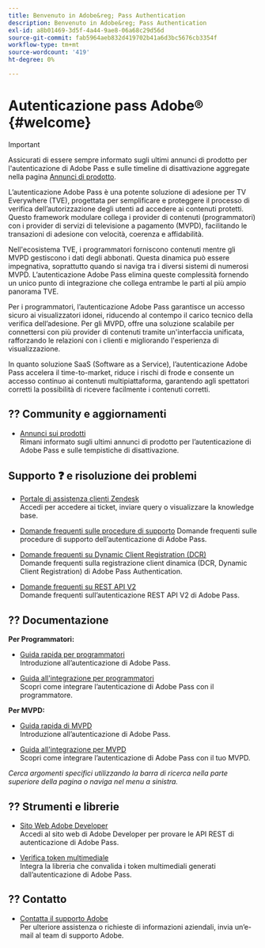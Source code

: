 ```yaml
---
title: Benvenuto in Adobe&reg; Pass Authentication
description: Benvenuto in Adobe&reg; Pass Authentication
exl-id: a8b01469-3d5f-4a44-9ae8-06a68c29d56d
source-git-commit: fab5964aeb832d419702b41a6d3bc5676cb3354f
workflow-type: tm+mt
source-wordcount: '419'
ht-degree: 0%

---
```


# Autenticazione pass Adobe® {#welcome}

>[!IMPORTANT]
>
> Assicurati di essere sempre informato sugli ultimi annunci di prodotto per l&#39;autenticazione di Adobe Pass e sulle timeline di disattivazione aggregate nella pagina [Annunci di prodotto](/help/authentication/product-announcements.md).

L’autenticazione Adobe Pass è una potente soluzione di adesione per TV Everywhere (TVE), progettata per semplificare e proteggere il processo di verifica dell’autorizzazione degli utenti ad accedere ai contenuti protetti. Questo framework modulare collega i provider di contenuti (programmatori) con i provider di servizi di televisione a pagamento (MVPD), facilitando le transazioni di adesione con velocità, coerenza e affidabilità.

Nell&#39;ecosistema TVE, i programmatori forniscono contenuti mentre gli MVPD gestiscono i dati degli abbonati. Questa dinamica può essere impegnativa, soprattutto quando si naviga tra i diversi sistemi di numerosi MVPD. L’autenticazione Adobe Pass elimina queste complessità fornendo un unico punto di integrazione che collega entrambe le parti al più ampio panorama TVE.

Per i programmatori, l’autenticazione Adobe Pass garantisce un accesso sicuro ai visualizzatori idonei, riducendo al contempo il carico tecnico della verifica dell’adesione. Per gli MVPD, offre una soluzione scalabile per connettersi con più provider di contenuti tramite un&#39;interfaccia unificata, rafforzando le relazioni con i clienti e migliorando l&#39;esperienza di visualizzazione.

In quanto soluzione SaaS (Software as a Service), l’autenticazione Adobe Pass accelera il time-to-market, riduce i rischi di frode e consente un accesso continuo ai contenuti multipiattaforma, garantendo agli spettatori corretti la possibilità di ricevere facilmente i contenuti corretti.

## ?? Community e aggiornamenti

* [Annunci sui prodotti](/help/authentication/product-announcements.md)\
  Rimani informato sugli ultimi annunci di prodotto per l’autenticazione di Adobe Pass e sulle tempistiche di disattivazione.

## Supporto ❓ e risoluzione dei problemi

* [Portale di assistenza clienti Zendesk](https://tve.zendesk.com/home)\
  Accedi per accedere ai ticket, inviare query o visualizzare la knowledge base.

* [Domande frequenti sulle procedure di supporto](/help/authentication/kickstart/support-procedures-faqs.md)
Domande frequenti sulle procedure di supporto dell’autenticazione di Adobe Pass.

* [Domande frequenti su Dynamic Client Registration (DCR)](/help/authentication/integration-guide-programmers/rest-apis/rest-api-dcr/dynamic-client-registration-faqs.md)\
  Domande frequenti sulla registrazione client dinamica (DCR, Dynamic Client Registration) di Adobe Pass Authentication.

* [Domande frequenti su REST API V2](/help/authentication/integration-guide-programmers/rest-apis/rest-api-v2/rest-api-v2-faqs.md)\
  Domande frequenti sull’autenticazione REST API V2 di Adobe Pass.

## ?? Documentazione

**Per Programmatori:**

* [Guida rapida per programmatori](/help/authentication/kickstart/programmer-kickstart-guide.md)\
  Introduzione all’autenticazione di Adobe Pass.

* [Guida all&#39;integrazione per programmatori](/help/authentication/integration-guide-programmers/programmer-integration-guide-overview.md)\
  Scopri come integrare l’autenticazione di Adobe Pass con il programmatore.

**Per MVPD:**

* [Guida rapida di MVPD](/help/authentication/kickstart/mvpd-kickstart-guide.md)\
  Introduzione all’autenticazione di Adobe Pass.

* [Guida all&#39;integrazione per MVPD](/help/authentication/integration-guide-mvpds/mvpd-integration-guide-overview.md)\
  Scopri come integrare l’autenticazione di Adobe Pass con il tuo MVPD.

*Cerca argomenti specifici utilizzando la barra di ricerca nella parte superiore della pagina o naviga nel menu a sinistra.*

## ??️ Strumenti e librerie

* [Sito Web Adobe Developer](https://developer.adobe.com/adobe-pass/)\
  Accedi al sito web di Adobe Developer per provare le API REST di autenticazione di Adobe Pass.

* [Verifica token multimediale](https://tve.zendesk.com/hc/en-us/articles/204963159-Media-Token-Verifier-library)\
  Integra la libreria che convalida i token multimediali generati dall’autenticazione di Adobe Pass.

## ?? Contatto

* [Contatta il supporto Adobe](mailto:tve-support@adobe.com)\
  Per ulteriore assistenza o richieste di informazioni aziendali, invia un’e-mail al team di supporto Adobe.
